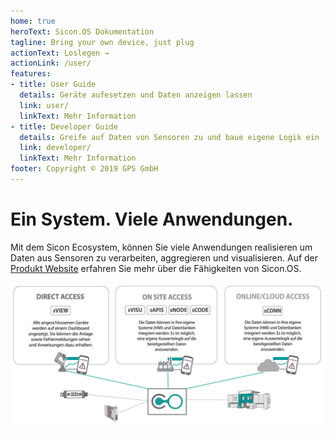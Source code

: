 ```yaml
---
home: true
heroText: Sicon.OS Dokumentation
tagline: Bring your own device, just plug
actionText: Loslegen →
actionLink: /user/
features:
- title: User Guide
  details: Geräte aufesetzen und Daten anzeigen lassen
  link: user/
  linkText: Mehr Information
- title: Developer Guide
  details: Greife auf Daten von Sensoren zu und baue eigene Logik ein
  link: developer/
  linkText: Mehr Information
footer: Copyright © 2019 GPS GmbH
---
```


# Ein System. Viele Anwendungen.

Mit dem Sicon Ecosystem, können Sie viele Anwendungen realisieren um Daten aus Sensoren zu verarbeiten, aggregieren und visualisieren.
Auf der [Produkt Website](https://gps-sttutgart.de) erfahren Sie mehr über die Fähigkeiten von Sicon.OS.

![](../access.jpg)
